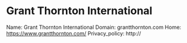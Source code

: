 
# Grant Thornton International

Name: Grant Thornton International
Domain: grantthornton.com
Home: https://www.grantthornton.com/
Privacy_policy: http://
